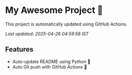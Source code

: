 # My Awesome Project 🚀

This project is automatically updated using GitHub Actions.

_Last updated: 2025-04-26 04:59:58 IST_

## Features
- Auto-update README using Python 🐍
- Auto Git push with GitHub Actions 🤖
